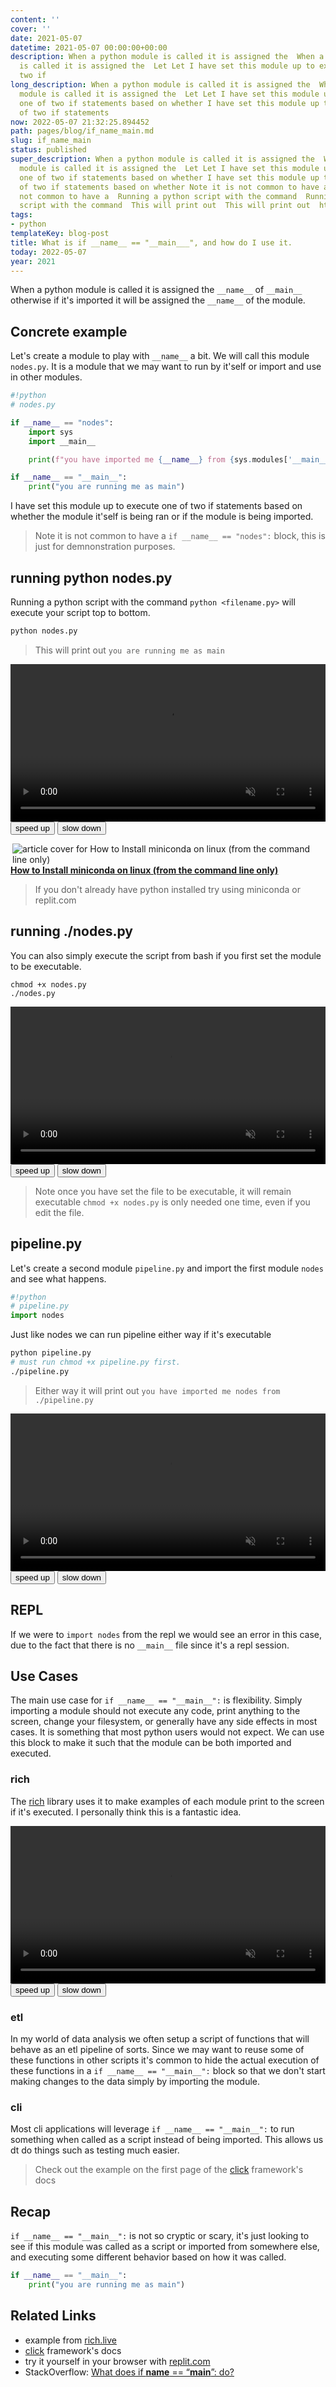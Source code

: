 ```yaml
---
content: ''
cover: ''
date: 2021-05-07
datetime: 2021-05-07 00:00:00+00:00
description: When a python module is called it is assigned the  When a python module
  is called it is assigned the  Let Let I have set this module up to execute one of
  two if
long_description: When a python module is called it is assigned the  When a python
  module is called it is assigned the  Let Let I have set this module up to execute
  one of two if statements based on whether I have set this module up to execute one
  of two if statements
now: 2022-05-07 21:32:25.894452
path: pages/blog/if_name_main.md
slug: if_name_main
status: published
super_description: When a python module is called it is assigned the  When a python
  module is called it is assigned the  Let Let I have set this module up to execute
  one of two if statements based on whether I have set this module up to execute one
  of two if statements based on whether Note it is not common to have a  Note it is
  not common to have a  Running a python script with the command  Running a python
  script with the command  This will print out  This will print out  https://waylonwalker.com/install-minicon
tags:
- python
templateKey: blog-post
title: What is if __name__ == "__main___", and how do I use it.
today: 2022-05-07
year: 2021
---
```


<script>
change_speed = (speed) => [...document.querySelectorAll('video')].map(v => v.playbackRate=v.playbackRate+speed)
</script>

When a python module is called it is assigned the `__name__` of `__main__`
otherwise if it's imported it will be assigned the `__name__` of the module.

## Concrete example

Let's create a module to play with `__name__` a bit.  We will call this module
`nodes.py`.  It is a module that we may want to run by it'self or import and use
in other modules.

```python
#!python
# nodes.py

if __name__ == "nodes":
    import sys
    import __main__

    print(f"you have imported me {__name__} from {sys.modules['__main__'].__file__}")

if __name__ == "__main__":
    print("you are running me as main")
```

I have set this module up to execute one of two if statements based on whether
the module it'self is being ran or if the module is being imported.  

> Note it is not common to have a `if __name__ == "nodes":` block, this is just
> for demnonstration purposes.

## running python nodes.py

Running a python script with the command `python <filename.py>` will execute
your script top to bottom.

```bash
python nodes.py
```

> This will print out `you are running me as main`

<video controls muted autoplay playsinline loop=true width="100%">
    <source src="https://images.waylonwalker.com/if_name_main_python_nodes.webm"
            type="video/webm">
    <source src="https://images.waylonwalker.com/if_name_main_python_nodes.mp4"
            type="video/mp4">
    Sorry, your browser doesn't support embedded videos.
</video>
<div class='speed-control'>
    <button onclick="change_speed(.25)" >
        speed up
    </button>
    <button onclick="change_speed(-.25)" >
        slow down
    </button>
</div>


  <div class="onelinelink-wrapper">
      <a class="onelinelink" href="https://waylonwalker.com/install-miniconda/">
          <img style="float: right;" align='right' src="https://images.waylonwalker.com/install-miniconda-og_250x140.png" alt="article cover for 
 How to Install miniconda on linux (from the command line only)
"/>
          <p><strong>
 How to Install miniconda on linux (from the command line only)
</strong></p>
      </a>
  </div>


> If you don't already have python installed try using miniconda or replit.com

## running ./nodes.py

You can also simply execute the script from bash if you first set the module to
be executable.

```
chmod +x nodes.py
./nodes.py
```

<video controls muted autoplay playsinline loop=true width="100%">
    <source src="https://images.waylonwalker.com/if_name_main_nodes.webm"
            type="video/webm">
    <source src="https://images.waylonwalker.com/if_name_main_nodes.mp4"
            type="video/mp4">
    Sorry, your browser doesn't support embedded videos.
</video>
<div class='speed-control'>
    <button onclick="change_speed(.25)" >
        speed up
    </button>
    <button onclick="change_speed(-.25)" >
        slow down
    </button>
</div>

> Note once you have set the file to be executable, it will remain executable
> `chmod +x nodes.py` is only needed one time, even if you edit the file.

## pipeline.py

Let's create a second module `pipeline.py` and import the first module `nodes` and see what happens.

``` python
#!python
# pipeline.py
import nodes
```

Just like nodes we can run pipeline either way if it's executable

```bash
python pipeline.py
# must run chmod +x pipeline.py first.
./pipeline.py
```

> Either way it will print out `you have imported me nodes from ./pipeline.py`

<video controls muted autoplay playsinline loop=true width="100%">
    <source src="https://images.waylonwalker.com/if_name_main_pipeline.webm"
            type="video/webm">
    <source src="https://images.waylonwalker.com/if_name_main_pipeline.mp4"
            type="video/mp4">
    Sorry, your browser doesn't support embedded videos.
</video>
<div class='speed-control'>
    <button onclick="change_speed(.25)" >
        speed up
    </button>
    <button onclick="change_speed(-.25)" >
        slow down
    </button>
</div>

## REPL

If we were to `import nodes` from the repl we would see an error in this case,
due to the fact that there is no `__main__` file since it's a repl session.

## Use Cases

The main use case for `if __name__ == "__main__":` is flexibility.  Simply
importing a module should not execute any code, print anything to the screen,
change your filesystem, or generally have any side effects in most cases. It is
something that most python users would not expect.  We can use this block to
make it such that the module can be both imported and executed.

### rich

The [rich](https://github.com/willmcgugan/rich) library uses it to make
examples of each module print to the screen if it's executed.  I personally
think this is a fantastic idea.

<video controls muted autoplay playsinline loop=true width="100%">
    <source src="https://images.waylonwalker.com/if_name_main_rich.webm"
            type="video/webm">
    <source src="https://images.waylonwalker.com/if_name_main_rich.mp4"
            type="video/mp4">
    Sorry, your browser doesn't support embedded videos.
</video>
<div class='speed-control'>
    <button onclick="change_speed(.25)" >
        speed up
    </button>
    <button onclick="change_speed(-.25)" >
        slow down
    </button>
</div>

### etl

In my world of data analysis we often setup a script of functions that will
behave as an etl pipeline of sorts.  Since we may want to reuse some of these
functions in other scripts it's common to hide the actual execution of these
functions in a `if __name__ == "__main__":` block so that we don't start making
changes to the data simply by importing the module.

### cli

Most cli applications will leverage `if __name__ == "__main__":` to run
something when called as a script instead of being imported. This allows us dt
do things such as testing much easier.

> Check out the example on the first page of the
> [click](https://click.palletsprojects.com/en/7.x/) framework's docs

## Recap

`if __name__ == "__main__":` is not so cryptic or scary, it's just looking to
see if this module was called as a script or imported from somewhere else, and
executing some different behavior based on how it was called.

```python
if __name__ == "__main__":
    print("you are running me as main")
```

## Related Links

* example from [rich.live](https://github.com/willmcgugan/rich/blob/master/rich/live.py#L271)
* [click](https://click.palletsprojects.com/en/7.x/) framework's docs
* try it yourself in your browser with [replit.com](https://replit.com)
* StackOverflow: [What does if **name** == “**main**”: do?](https://stackoverflow.com/questions/419163/what-does-if-name-main-do)